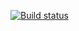 [![Build status](https://ci.appveyor.com/api/projects/status/wbbar5qqg15ddul3?svg=true)](https://ci.appveyor.com/project/Vito-jj/aca-code-upb4g)
